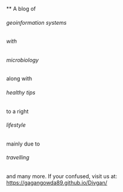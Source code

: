 ** A blog of <h6> geoinformation systems <h6> with <h6>microbiology</h6> along with <h6>healthy tips</h6> to a right <h6>lifestyle</h6> mainly due to <h6>travelling</h6> and many more. If your confused, visit us at: https://gagangowda89.github.io/Divgan/
